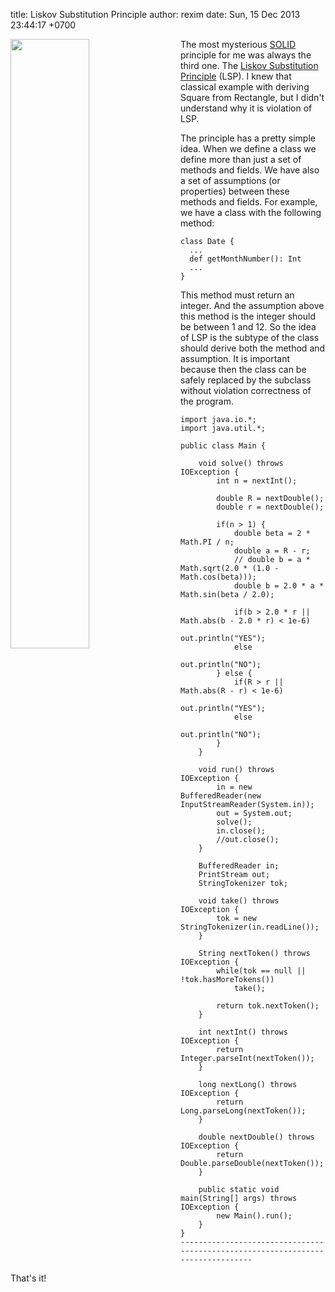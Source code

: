 title: Liskov Substitution Principle
author: rexim
date: Sun, 15 Dec 2013 23:44:17 +0700

<!-- OMG, markdown sucks! -->
<img src="images/LSP.png" style="float: left; width: 50%; margin-right: 20px;" />

The most mysterious [SOLID](http://en.wikipedia.org/wiki/SOLID)
principle for me was always the third one. The
[Liskov Substitution Principle](http://en.wikipedia.org/wiki/Liskov_substitution_principle)
(LSP). I knew that classical example with deriving Square from
Rectangle, but I didn't understand why it is violation of LSP.

The principle has a pretty simple idea. When we define a class we
define more than just a set of methods and fields. We have also a set
of assumptions (or properties) between these methods and fields. For
example, we have a class with the following method:

    class Date {
      ...
      def getMonthNumber(): Int
      ...
    }

This method must return an integer. And the assumption above this
method is the integer should be between 1 and 12. So the idea of LSP
is the subtype of the class should derive both the method and
assumption. It is important because then the class can be safely
replaced by the subclass without violation correctness of the program.

    import java.io.*;
    import java.util.*;

    public class Main {

        void solve() throws IOException {
            int n = nextInt();

            double R = nextDouble();
            double r = nextDouble();

            if(n > 1) {
                double beta = 2 * Math.PI / n;
                double a = R - r;
                // double b = a * Math.sqrt(2.0 * (1.0 - Math.cos(beta)));
                double b = 2.0 * a * Math.sin(beta / 2.0);

                if(b > 2.0 * r || Math.abs(b - 2.0 * r) < 1e-6)
                    out.println("YES");
                else
                    out.println("NO");
            } else {
                if(R > r || Math.abs(R - r) < 1e-6)
                    out.println("YES");
                else
                    out.println("NO");
            }
        }

        void run() throws IOException {
            in = new BufferedReader(new InputStreamReader(System.in));
            out = System.out;
            solve();
            in.close();
            //out.close();
        }

        BufferedReader in;
        PrintStream out;
        StringTokenizer tok;

        void take() throws IOException {
            tok = new StringTokenizer(in.readLine());
        }

        String nextToken() throws IOException {
            while(tok == null || !tok.hasMoreTokens())
                take();

            return tok.nextToken();
        }

        int nextInt() throws IOException {
            return Integer.parseInt(nextToken());
        }

        long nextLong() throws IOException {
            return Long.parseLong(nextToken());
        }

        double nextDouble() throws IOException {
            return Double.parseDouble(nextToken());
        }

        public static void main(String[] args) throws IOException {
            new Main().run();
        }
    }
    --------------------------------------------------------------------------------

That's it!
